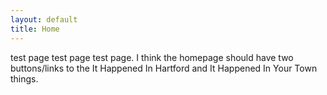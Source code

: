 ```yaml
---
layout: default
title: Home
---
```


test page test page test page. 
I think the homepage should have two buttons/links to the It Happened In Hartford and It Happened In Your Town things. 